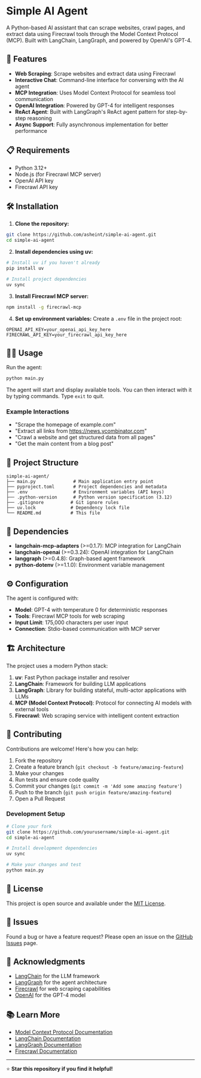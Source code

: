 # Simple AI Agent

A Python-based AI assistant that can scrape websites, crawl pages, and extract data using Firecrawl tools through the Model Context Protocol (MCP). Built with LangChain, LangGraph, and powered by OpenAI's GPT-4.

## 🚀 Features

- **Web Scraping**: Scrape websites and extract data using Firecrawl
- **Interactive Chat**: Command-line interface for conversing with the AI agent
- **MCP Integration**: Uses Model Context Protocol for seamless tool communication
- **OpenAI Integration**: Powered by GPT-4 for intelligent responses
- **ReAct Agent**: Built with LangGraph's ReAct agent pattern for step-by-step reasoning
- **Async Support**: Fully asynchronous implementation for better performance

## 📋 Requirements

- Python 3.12+
- Node.js (for Firecrawl MCP server)
- OpenAI API key
- Firecrawl API key

## 🛠️ Installation

1. **Clone the repository:**

```bash
git clone https://github.com/asheint/simple-ai-agent.git
cd simple-ai-agent
```

2. **Install dependencies using uv:**

```bash
# Install uv if you haven't already
pip install uv

# Install project dependencies
uv sync
```

3. **Install Firecrawl MCP server:**

```bash
npm install -g firecrawl-mcp
```

4. **Set up environment variables:**
   Create a `.env` file in the project root:

```env
OPENAI_API_KEY=your_openai_api_key_here
FIRECRAWL_API_KEY=your_firecrawl_api_key_here
```

## 🏃‍♂️ Usage

Run the agent:

```bash
python main.py
```

The agent will start and display available tools. You can then interact with it by typing commands. Type `exit` to quit.

### Example Interactions

- "Scrape the homepage of example.com"
- "Extract all links from https://news.ycombinator.com"
- "Crawl a website and get structured data from all pages"
- "Get the main content from a blog post"

## 📁 Project Structure

```
simple-ai-agent/
├── main.py              # Main application entry point
├── pyproject.toml       # Project dependencies and metadata
├── .env                 # Environment variables (API keys)
├── .python-version      # Python version specification (3.12)
├── .gitignore          # Git ignore rules
├── uv.lock             # Dependency lock file
└── README.md           # This file
```

## 🔧 Dependencies

- **langchain-mcp-adapters** (>=0.1.7): MCP integration for LangChain
- **langchain-openai** (>=0.3.24): OpenAI integration for LangChain
- **langgraph** (>=0.4.8): Graph-based agent framework
- **python-dotenv** (>=1.1.0): Environment variable management

## ⚙️ Configuration

The agent is configured with:

- **Model**: GPT-4 with temperature 0 for deterministic responses
- **Tools**: Firecrawl MCP tools for web scraping
- **Input Limit**: 175,000 characters per user input
- **Connection**: Stdio-based communication with MCP server

## 🏗️ Architecture

The project uses a modern Python stack:

1. **uv**: Fast Python package installer and resolver
2. **LangChain**: Framework for building LLM applications
3. **LangGraph**: Library for building stateful, multi-actor applications with LLMs
4. **MCP (Model Context Protocol)**: Protocol for connecting AI models with external tools
5. **Firecrawl**: Web scraping service with intelligent content extraction

## 🤝 Contributing

Contributions are welcome! Here's how you can help:

1. Fork the repository
2. Create a feature branch (`git checkout -b feature/amazing-feature`)
3. Make your changes
4. Run tests and ensure code quality
5. Commit your changes (`git commit -m 'Add some amazing feature'`)
6. Push to the branch (`git push origin feature/amazing-feature`)
7. Open a Pull Request

### Development Setup

```bash
# Clone your fork
git clone https://github.com/yourusername/simple-ai-agent.git
cd simple-ai-agent

# Install development dependencies
uv sync

# Make your changes and test
python main.py
```

## 📝 License

This project is open source and available under the [MIT License](LICENSE).

## 🐛 Issues

Found a bug or have a feature request? Please open an issue on the [GitHub Issues](https://github.com/asheint/simple-ai-agent/issues) page.

## 🌟 Acknowledgments

- [LangChain](https://github.com/langchain-ai/langchain) for the LLM framework
- [LangGraph](https://github.com/langchain-ai/langgraph) for the agent architecture
- [Firecrawl](https://firecrawl.dev/) for web scraping capabilities
- [OpenAI](https://openai.com/) for the GPT-4 model

## 📚 Learn More

- [Model Context Protocol Documentation](https://modelcontextprotocol.io/)
- [LangChain Documentation](https://docs.langchain.com/)
- [LangGraph Documentation](https://langchain-ai.github.io/langgraph/)
- [Firecrawl Documentation](https://docs.firecrawl.dev/)

---

⭐ **Star this repository if you find it helpful!**
